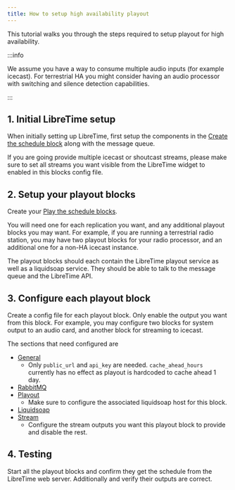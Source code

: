 ```yaml
---
title: How to setup high availability playout
---
```


This tutorial walks you through the steps required to setup playout for high availability.

:::info

We assume you have a way to consume multiple audio inputs (for example icecast). For terrestrial HA you might consider
having an audio processor with switching and silence detection capabilities.

:::

## 1. Initial LibreTime setup

When initially setting up LibreTime, first setup the components in
the [Create the schedule block](../../contributor-manual/design/architecture.md#create-the-schedule) along with
the message queue.

If you are going provide multiple icecast or shoutcast streams, please make sure to set all streams you want visible
from the LibreTime widget to enabled in this blocks config file.

## 2. Setup your playout blocks

Create your [Play the schedule blocks](../../contributor-manual/design/architecture.md#play-the-schedule).

You will need one for each replication you want, and any additional playout blocks you may want. For example, if you
are running a terrestrial radio station, you may have two playout blocks for your radio processor, and an additional
one for a non-HA icecast instance.

The playout blocks should each contain the LibreTime playout service as well as a liquidsoap service. They should be
able to talk to the message queue and the LibreTime API.

## 3. Configure each playout block

Create a config file for each playout block. Only enable the output you want from this block. For example, you may
configure two blocks for system output to an audio card, and another block for streaming to icecast.

The sections that need configured are

- [General](../configuration.md#general)
  - Only `public_url` and `api_key` are needed. `cache_ahead_hours` currently has
  no effect as playout is hardcoded to cache ahead 1 day.
- [RabbitMQ](../configuration.md#rabbitmq)
- [Playout](../configuration.md#playout)
  - Make sure to configure the associated liquidsoap host for this block.
- [Liquidsoap](../configuration.md#liquidsoap)
- [Stream](../configuration.md#stream)
  - Configure the stream outputs you want this playout block to provide and disable the rest.

## 4. Testing

Start all the playout blocks and confirm they get the schedule from the LibreTime web server. Additionally and verify
their outputs are correct.
